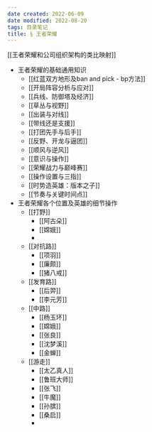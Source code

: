 ```yaml
---
date created: 2022-06-09
date modified: 2022-08-20
tags: 目录笔记
title: § 王者荣耀
---
```


[[王者荣耀和公司组织架构的类比映射]]

- 王者荣耀的基础通用知识
	- [[红蓝双方地形及ban and pick - bp方法]]
	- [[开局阵容分析与应对]]
	- [[兵线、防御塔及经济]]
	- [[草丛与视野]]
	- [[出装与对线]]
	- [[带线还是支援]]
	- [[打团先手与后手]]
	- [[反野、开龙与逼团]]
	- [[顺风与逆风]]
	- [[意识与操作]]
	- [[荣耀战力与巅峰赛]]
	- [[操作设置与三指]]
	- [[时势造英雄：版本之子]]
	- [[节奏与关键时间点]]
- 王者荣耀各个位置及英雄的细节操作
	- [[打野]]
		- [[阿古朵]]
		- [[嫦娥]]
		- 
	- [[对抗路]]
		- [[项羽]]
		- [[廉颇]]
		- [[猪八戒]]
	- [[发育路]]
		- [[后羿]]
		- [[李元芳]]
	- [[中路]]
		- [[杨玉环]]
		- [[嫦娥]]
		- [[张良]]
		- [[沈梦溪]]
		- [[金蝉]]
	- [[游走]]
		- [[太乙真人]]
		- [[鲁班大师]]
		- [[张飞]]
		- [[牛魔]]
		- [[孙膑]]
		- [[桑启]]
		- 
